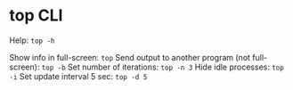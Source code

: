 # top CLI

Help: `top -h`

Show info in full-screen: `top`
Send output to another program (not full-screen): `top -b`
Set number of iterations: `top -n 3`
Hide idle processes: `top -i`
Set update interval 5 sec: `top -d 5`